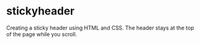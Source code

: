 stickyheader
============

Creating a sticky header using HTML and CSS. The header stays at the top of the page while you scroll.
